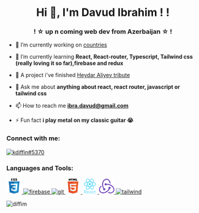 <h1 align="center">Hi 👋, I'm Davud Ibrahim ! !</h1>
<h3 align="center">! ☆ up n coming web dev from Azerbaijan ☆ !</h3>

- 🔭 I’m currently working on [countries](https://countries-jeweixx.vercel.app/)

- 🌱 I’m currently learning **React, React-router, Typescript, Tailwind css (really loving it so far),firebase and redux**

- 💯 A project i've finished [Heydar Aliyev tribute](https://heydar-aliyev.vercel.app/)

- 💬 Ask me about **anything about react, react router, javascript or tailwind css**

- 📫 How to reach me **ibra.davud@gmail.com**

- ⚡ Fun fact **i play metal on my classic guitar 😭**

<h3 align="left">Connect with me:</h3>
<p align="left">
<a href="https://discord.gg/kdiffin#5370" target="blank"><img align="center" src="https://raw.githubusercontent.com/rahuldkjain/github-profile-readme-generator/master/src/images/icons/Social/discord.svg" alt="kdiffin#5370" height="30" width="40" /></a>
</p>

<h3 align="left">Languages and Tools:</h3>
<p align="left"> <a href="https://www.w3schools.com/css/" target="_blank" rel="noreferrer"> <img src="https://raw.githubusercontent.com/devicons/devicon/master/icons/css3/css3-original-wordmark.svg" alt="css3" width="40" height="40"/> </a> <a href="https://firebase.google.com/" target="_blank" rel="noreferrer"> <img src="https://www.vectorlogo.zone/logos/firebase/firebase-icon.svg" alt="firebase" width="40" height="40"/> </a> <a href="https://git-scm.com/" target="_blank" rel="noreferrer"> <img src="https://www.vectorlogo.zone/logos/git-scm/git-scm-icon.svg" alt="git" width="40" height="40"/> </a> <a href="https://www.w3.org/html/" target="_blank" rel="noreferrer"> <img src="https://raw.githubusercontent.com/devicons/devicon/master/icons/html5/html5-original-wordmark.svg" alt="html5" width="40" height="40"/> </a> <a href="https://reactjs.org/" target="_blank" rel="noreferrer"> <img src="https://raw.githubusercontent.com/devicons/devicon/master/icons/react/react-original-wordmark.svg" alt="react" width="40" height="40"/> </a> <a href="https://redux.js.org" target="_blank" rel="noreferrer"> <img src="https://raw.githubusercontent.com/devicons/devicon/master/icons/redux/redux-original.svg" alt="redux" width="40" height="40"/> </a> <a href="https://tailwindcss.com/" target="_blank" rel="noreferrer"> <img src="https://www.vectorlogo.zone/logos/tailwindcss/tailwindcss-icon.svg" alt="tailwind" width="40" height="40"/> </a> </p>

<p><img align="center" src="https://github-readme-stats.vercel.app/api/top-langs?username=diffim&show_icons=true&locale=en&layout=compact" alt="diffim" /></p>
